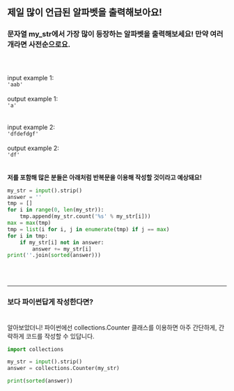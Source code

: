 ## **제일 많이 언급된 알파벳을 출력해보아요!**

### 문자열 my_str에서 가장 많이 등장하는 알파벳을 출력해보세요! 만약 여러개라면 사전순으로요.<br><br><br>
input example 1:<br>
`'aab'`<br><br>
output example 1:<br>
`'a'`<br><br><br>
input example 2:<br>
`'dfdefdgf'`<br><br>
output example 2:<br>
`'df'`<br><br><br>
**저를 포함해 많은 분들은 아래처럼 반복문을 이용해 작성할 것이라고 예상돼요!<br>**
```python
my_str = input().strip()
answer = ''
tmp = []
for i in range(0, len(my_str)):
    tmp.append(my_str.count('%s' % my_str[i]))
max = max(tmp)
tmp = list(i for i, j in enumerate(tmp) if j == max)
for i in tmp:
    if my_str[i] not in answer:
        answer += my_str[i]
print(''.join(sorted(answer)))
```
<br><br>

***

### **보다 파이썬답게 작성한다면?<br><br>**
알아보았더니! 파이썬에선 collections.Counter 클래스를 이용하면 아주 간단하게, 간략하게 코드를 작성할 수 있답니다.<br>
```python
import collections

my_str = input().strip()
answer = collections.Counter(my_str)

print(sorted(answer))
```
<br><br>